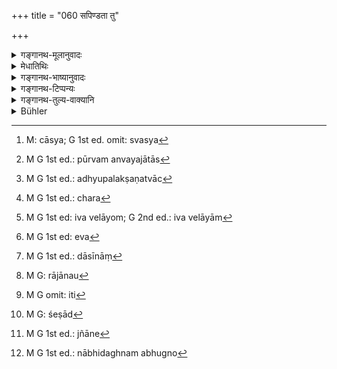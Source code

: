 +++
title = "060 सपिण्डता तु"

+++

<details><summary>गङ्गानथ-मूलानुवादः</summary>

The ‘Sapiṇḍa-relationship’ ceases with the person in the seventh-degree and the ‘Samānodaka-relationship,’ when the origin and the name become unrecognisable—(60).
</details>

<details><summary>मेधातिथिः</summary>

अन्वयसंज्ञाविज्ञानाद् बान्धवग्रहणानुवृत्तेश् चान्वयजाः **सप्तमपुरुषा**वधयः **सपिण्डा** उच्यन्ते । "येभ्यः स्वस्य[^१५२] पिता दद्यात् तेभ्यः पुत्रः" इति जीवत्पूर्वपित्रादेर् विधानात् षट् तावद् योग्यतया सपिण्डा भवन्ति । यद्य् अपि पितृभ्यो दीयते आत्मना सप्तम अतः पितामहप्रपितामहाद्याः पूर्वान्वयजातास्[^१५३] ते सपिण्डा इति व्यपदिश्यन्ते । पूर्वे षट् सपिण्डाः । अपरे पुत्रादयः षड् एव । यत एकस्याः पिण्डदानक्रियायाः सहभावात् सपिण्डाद्युपदेशो लभ्यते, पुत्रादेर् अपि सहभावः पौत्रादिना क्रियमाणो ऽयम्, तेन येभ्यो दीयते यैश् च सह संप्रदानवान् भविष्यति सर्वे ते सपिण्डा व्यपदिश्यन्ते । यतो न तत्र पिण्डदानम् अवध्युपलक्षणत्वाच्[^१५४] छङ्ख[^१५५] इव शङ्खवेलायाम्[^१५६] आगन्तव्यम् इति । तेन यावद् उक्तं स्यात् "प्रपितामहस्य यः प्रपितामहस् तदन्वयजा ये यावत् सप्तमास् ते सपिण्डा," एवं[^१५७] स्वसंततौ पित्रादिसंततौ द्रष्टव्यम् । यत एव भेदस् तम् उपादाय गणना कर्तव्या यावत् सप्तमावधि । यथा पितामहो येषाम् एकस् ते तत आरभ्य सप्तमावधयः सपिण्डा इत्य् एव सर्वत्र ।


[^१५७]:
     M G 1st ed: eva


[^१५६]:
     M G 1st ed: iva velāyom; G 2nd ed.: iva velāyām


[^१५५]:
     M G 1st ed.: chara


[^१५४]:
     M G 1st ed.: adhyupalakṣaṇatvāc


[^१५३]:
     M G 1st ed.: pūrvam anvayajātās


[^१५२]:
     M: cāsya; G 1st ed. omit: svasya

- तदन्वयजत्वे चोपलक्षणे जातेर् अनाश्रयणाद् विजातीया अपि क्षत्रियादयो ब्राह्मणादीनां सपिण्डा भवन्ति । अत एव तज्जननाद्याशौचे ब्राह्मणस्य दशाह एव, तेषां तु स्वकाल एव द्वादशाहादिः । अतः सर्वस्य विजातीयनिमित्ते विजातीयसपिण्डनिमित्ते वा जन्मादौ स्वकाल एव शुद्धिः । 

- क्षत्रियादीनां ब्राह्मणापेक्षया त्रिपुरुषं सापिण्ड्यम् । तथा च शङ्खः-

> यद्य् एकजाता बहवः  
> पृथक्क्षेत्राः पृथग्जनाः ।  
> एकपिण्डाः पृथक्शौचाः  
> पिण्डस् त्व् आवर्तते त्रिषु ॥

"**पृथक्क्षेत्राः**" भिन्नजातीयासु स्त्रीष्व् इत्य् अर्थः । "**पृथग्जनाः**" पृथक्क्षेत्रसमानजातीया अप्य् अनेकमातृका भवन्ति, तदर्थम् उभयोर् उपादानम् । "**एकपिण्डाः**" सपिण्डा भवन्ति । किं तु "**पृथक्शौचाः**" स्वजातिनिमित्त एव तेषां शुद्धिकालः । ब्राह्मणस्य क्षत्रियादेः सूतकादौ दशाहः, ब्राह्मणस्य सूतके तेषां द्वादशाहश् च । तथा चान्यो ऽपि विशेषः- "पिण्डस् त्रिष्व् आवर्तते" । त्रिष्व् एव भवति पुरुषेषु । 

- समानजातीयापेक्षया क्षत्रियादीनां ब्राह्मणवत् षट् पुरुषस्य सापिण्ड्यम् "एकजाताः पृथक्क्षेत्राः" इत्यादिविशेषणोपादानात् । असमानजातीयापेक्षं त्रिपुरुषत्वम् अनेन वाक्येन शक्यते प्रतिपादयितुम् । एष एवार्थो ऽनया स्मृत्या स्पष्टीक्रियते-

> क्षत्रविट्शूद्रदायादा ये सुयुर् विप्रस्य बाण्धवाः ।  
> तेषाम् आशौचे विप्रस्य दशाहाच् छुद्धिर् इष्यते ॥

"षड्भिस् त्रिभिर् अथैकेन" इत्यादि च । 

- स्त्रीणां तु विजातीयानां भर्तृकालेन जीवति भर्तरि शुद्धिः । आह च-

> सूतौ मृते तु दासानां[^१५८] पत्नीनां चानुलोमतः ।  
> स्वामितुल्यं भवेच् छौचं मृते स्वामिनि पैत्रकम् ॥


[^१५८]:
     M G 1st ed.: dāsīnāṃ


अन्ये पठन्ति "असवर्णासुतानाम्" इति प्रथमं पादम् । यद्य् अयम् अस्ति पाठस् तदा पुत्राणाम् अपि शूद्राणां पितृगृहे व्यवस्थितानां तत्परतन्त्राणां पितृजात्यपेक्षया दशाहादिर् एव शुद्धिकालः । 

- दासाश् चात्र वैतनिका गृह्यन्ते । ये तु गर्भदासास् तेषां विध्यन्तरं श्रूयते-

> कारवः शिल्पिनो वैद्या दासीदासं तथैव च ।  
> राजानो[^१५९] राजभृत्याश् च सद्यःशौचाः प्रकीर्तिताः ॥ इति ।


[^१५९]:
     M G: rājānau

स्पर्शने चैवम् एतेषां शुचित्वं विज्ञेयम्, न पुनर् दानभोजनादिक्रियासु । यतः कर्मनिमित्ता एते शब्दाः, अतः किं विपर्यये शुद्धिः किं सर्वाः क्रियाः प्रतिप्रसवा उत काश्चिद् एवाभ्यनुज्ञायन्ते । यतो "राज्ञश् च कार्याविधातार्थम्" इत्य् आकाङ्क्षायां यान्य् एव कर्माणि तान्य् एव हृदयम् आगच्छन्ति । तथैव च समाचारः । 

- <u>ननु</u> च नात्र स्पर्शप्रतिषेधः श्रुतः । 

- यावता स्मृत्यन्तरे पठ्यते- 

- अस्थिसंचयनाद् ऊर्ध्वम् अङ्गस्पर्शो विधीयते ।

तथान्यच् च-

> त्रिभिश् चतुर्भिर् वाहोभिर्  
> ब्राह्मणः स्पृश्यताम् इयात् ।  
> एकादशेन शुद्धिः स्यान्  
> मृतके सूतके तथा ॥

"राज्ञः षष्ठे सप्तमे वा स्पर्शः, द्वादशाहेनान्नशूद्धिः । वैश्यस्य स्पर्शनम् अष्टमे नवमे वा, पक्षेणान्नशुद्धिः । शूद्रस्य स्पर्शनम् एकादशे द्वादशे वा, मासेनान्नशुद्धिः " इति[^१६०] हारितः । तथा वाक्यन्तरम् अपि-


[^१६०]:
     M G omit: iti

> स्पर्शे क्रमेण वर्णानां त्रिचतुःपञ्चषैर् दिनैः ।
> भोज्यान्नो दशभिर् विप्रः शेषा[^१६१] द्वित्रिषडुत्तरैः ॥


[^१६१]:
     M G: śeṣād

- एते च विकल्पाः प्रयोजनापेक्षया गुणवद् अगुणापेक्षया व्यवस्थापनीयाः । सर्वेषां तावद् ब्राह्मणस्य भक्तदासास् त्रिचतुरैर् अहोभिः स्पर्शनेन दूषयन्ति । गर्भदासास् तु सद्यः । एवम् इतरेषाम् अपि वर्णाना । 

- यत्रेदं सद्यःशौचं तत्र सर्वत्र स्नानं वाससा च । द्रव्यस्य शुद्धिर् या यस्य विहिता इति ज्ञापयिष्यते (म्ध् ५.१०९) ।

- कन्यानाम् अपि त्रिपौरुषेयि सपिण्डता । "सपुत्राणां तु स्त्रीणां त्रिपुरुषं विज्ञायते" (वध् ४.१८) इति वसिष्ठः । आशौच एवैतत् । विवाहे तु विधिर् दर्शितः । 

- स्थितम् एतत्- सप्तमपुरुषो मर्यादा, षट्पुरुषाः सपिण्डा इति । **सप्तमे** प्राप्ते **विनिवर्तते** । 
  
**समानोदकभावः** समानोदकव्यपदेशः । **जन्मनाम्नोर् अवेदने** । जन्म च "अयम् अस्मत्कुले जातः", नाम अमुष्माद् इदं नामकात् पितृपितामहादेः । उभयोर् अवेदने निवृत्तिर् । अतश् चान्यतरे ज्ञाते[^१६२] ऽप्य् अनिष्टोदकं ज्ञेयम् । "अवतीर्य नदीम् अन्यद् वा जलाशयं नाभिदघ्नभुग्नो[^१६३] दक्षिणाभिमुखः सव्योत्तराभ्यां पाणिभ्याम् उदकं कृत्वानवेक्षमाणाः प्रत्याव्रजेयुः" इति ॥ ५.६० ॥


[^१६३]:
     M G 1st ed.: nābhidaghnam abhugno


[^१६२]:
     M G 1st ed.: jñāne
</details>

<details><summary>गङ्गानथ-भाष्यानुवादः</summary>

Inasmuch as the present context is meant to provide information regarding the exact signification of the term ‘*anvaya*’, ‘family’,—and as the term ‘*bāndhava*’, ‘relation’ (of the proceeding verses) is meant to be construed with the present text also,—the meaning of the present verse is that persons born of the same family are called ‘*Sapiṇḍas*’ upto the person in the seventh grade. In view of the assertion—‘the son shall make offerings to those to whom his fathers make them’.—which lays down offerings to be made also by a person whose father is living; six persons become recognised as ‘*Sapiṇḍas*’ (the seventh being the offeror himself).

Further, according to the statement’—‘offerings are made to forefathers, counting one’s own self as the seventh’—the grandfather, the great-grand-father and other ancestors are called ‘*Sapiṇḍas*’; and yet, while the six ancestors are called ‘*Sapiṇḍas*,’ the six descendants, beginning with the son, are also called ‘*Sapiṇḍas*,’ Because the ‘offering of the ball’ is a single act, upon which, and in connection with which, the title ‘*Sapiṇḍa*’ becomes applicable,—the ‘son’ and other descendants also become associated with this ‘act as performed by the grandson, and other descendants respectively; consequently the person to whom one makes the offering, and along with whom he becomes the recipient of the offering—all these come to be called ‘*Sapiṇḍa*;’ and the reason for this lies in the fact that the ‘ball-offering’ is the only indicative in the present case; just as in the case of the assertion ‘you should come at conch-time (gun-time)’ the ‘conch’ is the only indicative of the time that is meant. Thus it comes to this that all descendants upto the seventh grade of the greatgrandfather of one’s great-grandfather are his ‘*Sapiṇḍas*’; and similarly the descending line of one’s descendants, and the descendants of his father, grand-father and the rest. The degrees are to be counted from that person from whom the two lines bifurcate. For instance, among persons who have a common grandfather, the seven degrees should be counted from that grandfather, and persons falling within those seven degrees would be the ‘*Sapiṇḍa*’. Similarly in all cases.

In dealing with the question of ‘*Sapiṇḍa*’, all that the text speaks of is ‘person born of the same family,’ and no mention of the caste is made; consequently persons belonging to the *Kṣatriya* and other castes also become ‘*Sapiṇḍa*’ of the Brāhmaṇa. It is for this reason that on the birth of such persons also the Brāhmaṇa remains ‘impure’ for ten days; while in their own case the period lasts for twelve days (for the
*Kṣatriya*), thirteen for the *Vaiśya* and so forth. Thus then, in the
case of the birth or death of the person of a different caste, or in that of the *Sapiṇḍa* of a different caste, the purification is governed by the period prescribed for the caste of the person concerned.

In the case of the Kṣatriya and other castes, their ‘Sapiṇḍa’-relationship to the Brāhmaṇa extends to three degrees only; as says Śaṅkha—“If of one person there are born several persons, of different mothers and diverse castes, these are ‘Sapiṇḍas’, with varying periods of purification; but the ball-offering extends over three degrees only.” In this passage the term ‘of different mothers’ means ‘*born of mothers of different castes*’; the term ‘of diverse castes’ has also been added in view of the fact that persons born of mothers of the *same* caste also are ‘born of different mothers’.—These are ‘*Ekapiṇḍa*’, *i.e., Sapiṇḍa*; but ‘with varying periods of purification’; *i.e*., the purification of each person is in accordance with his own caste; for instance, for the Brāhmaṇa in the case of the birth, etc, of his *Sapiṇḍa* of the *Kṣatriya* and other castes, the purification takes *ten* days; while for the *Kṣatriya*, in the case of the birth, &c. of his *Brāhmaṇa Sapiṇḍa*, it takes twelve days;—there is the further peculiarity in this case that ‘the ball-offering extends over three degrees only’; *i.e*., it is offered to persons within three degrees only.

Within the pale of their own castes however, for the *Kṣatriya* and other castes also the ‘Sapiṇḍa-relationship’ extends over seven degrees, exactly as for Brāhmaṇas; specially as in the words of Śaṅkha justed quoted, we find the qualifying terms ‘*born* of *one person from different mothers*’—it is only in relation to other castes that their ‘Sapiṇḍa-relstionship can be understood to extend over three degrees only. This same fact is still more clearly stated in the following
*Smṛti*—text—‘In the case of impurity due to the death of those
relations of the Brāhmaṇa who are descendants from the *Kṣatriya*, the
*Vaiśya* and the *Śūdra*, the purification of the Brāhmaṇa comes after
ten days, upto six, three and one stage respectively.’

In the case of the wives of different castes, if the husband is alive, the purification is determined by the time laid down for the husband. To this end it is said—‘In the case of birth and death among slaves, and among one’s wives of lower castes, the purification would be similar to that of the master or husband, but if the husband is not living, it shall be similar to that of their fathers.’

In place of the fist quarter of the text (instead of the words ‘*sūte mṛte tu dāsānām*—‘in the case of birth and death among slaves’) some people read ‘*asavarṇāsutānām*’ (‘of sons born of other castes’). If such be the reading, then such Śūdra-sons as live in the house of the Brāhmaṇa-father would be controlled entirely by the ways of the father, and hence their time of purification would be *ten days* in consideration of their father’s caste.

The term ‘*dāsa*,’ ‘slave’, in the text just quoted are meant to be those that have been hired; because for born slaves we have another rule,—viz:—‘Artisans, mechanics, female and male slaves, and king’s officers have been declared to be capable of immediate purification’. Bat this ‘purification’ should be understood to consist only in their touchability, and not as entitling them to the acts of offering gifts, feeding Brāhmaṇas and so forth; and the reason for this lies in the fact that all the names here mentioned are such as are based upon
*professions*; which gives rise to the following questions—(*a*) Is the
purification here laid down subversive of all the rules that have been laid down before?—Or (*b*) does it entitle the man to all acts?—Or (*c*) does it entitle him to a few of these only? And the conclusion that suggests itself is that the man is entitled to just those acts that may be necessary for the proper carrying out of the King’s business. Such also is the usage.

*Objection.—“in* the present context we do not find any prohibition of
touching \[how then can the text just quoted be taken as pertaining to
*touchability* alone\]?”

But in another *Smṛti-text* we read—‘The touching of the body is permitted after the bones have been collected;’ and also elsewhere—‘The Brāhmaṇas become touchable in three or four days; while at birth or death, purification comes in eleven days; in the case of the *Kṣatriya* there is touchability on the sixth or seventh day, and their food becomes pure in twelve days; in the case of the *Vaiśya*, touchability comes on the eighth or ninth day, but their food is pure in a fortnight; the *Śūdra* becomes touchable on the eleventh or twelfth day and the purification of his food comes about in a month.’ So says *Hārīta*; and yet another text also—‘The touchability of the different castes comes about in three, four, five and six days respectively; the food of the Brāhmaṇa becomes eatable in ten days, and that of the other castes two, three and six days later’.

The several alternatives mentioned in the above texts are he taken as based upon the exigencies of individual cases, as also upon the higher or lower qualifications of the persons concerned; *e.g*. the hired slaves of the Brāhmaṇa remain untouchable for time or four days, while-their born slaves become touchable immediately. Similarly, in the case of the other cutes also.

Wherever ‘immediate purification’ is mentioned, them should be bathing with all the clothes on.

As regards the purification of material substances,—all details are going to be explained later on.

Among girls also, the ‘*Sapiṇḍa-relationship*’ extends to three degrees. As says Vaśiṣṭha—‘For women who have got sons it is known to extend to three degrees.’ This limited ‘*sapiṇḍa-* relationship’ in the case of women however refers only to Impurity; as regards *marriage* what its extent should be has been already indicated before.

The final conclusion thus is that the seventh degree is the limit, and the persona up to and including the sixth degree are ‘*Sapiṇḍas*’. This is what is meant by the words—‘*it ceases with the person in the seventh deree* (*decree*?).’

‘*The Samānodaka*’ *relationship*—*i.e. the name* ^(‘)*Samānodaka*’—‘*when the origin and the name become unrecognisable*.’—‘Origin’—‘such a person is born in my own family’;—‘*name*’—‘he is descended from the father named so and so, and the grandfather named so *&*; so’;—when both these are ‘*unrecognisable*.’ That is, when either of these happens to be unknown, then also, the name in question is not applicable.

In the case of persons within the limits of ‘Samānodaka-relationship,’ all that people should do is to enter a river or some other water-reservoir, till the water reaches up to the navel,—they should face the south and, having offered water with the right hand upward, without looking back, should return home.—(60)
</details>

<details><summary>गङ्गानथ-टिप्पन्यः</summary>

This verse is quoted in *Aparārka*, (p. 893), as providing the definition of the ‘*Samānodaka*’ relationship, and explains the meaning to be that this relationship subsists among all those people who clearly recognise a common ancestor;—in *Mitākṣarā* (on 1.253);—in
*Parāśaramādhava* (Ācāra, p. 590);—in *Vyāvahāramayūkha* (p. 63) which,
construes ‘*Saptame*’ as ‘*Saptame atīte*,’ so that the seventh also becomes included in ‘*Sapiṇḍa*’ relationship;—in *Madanapārijāta* (p. 427);—in *Śuddhimayūkha* (p. 37), which says that ‘*vinivartate*’ is to be construed with the second line also;—in *Smṛtisāroddhāra* (p. 230), which says that from the point where ‘*Samānodaka*’ relationship ceases, ‘*Sagotra*’ relationship alone remains;—in *Nityācārapradīpa* (p. 104), which quotes Medhātithi to the effect that all those who are descended from the great-grandfather of one’s own great-grandfather are his ‘Sapiṇḍas’;—in *Hāralatā* (p. 96), which has the following note:—Six ancestors beginning from one’s father are *his* ‘Sapiṇḍa,’ the seventh ancestor is not ‘*Sapiṇḍa*’; and the reason for this lies in the fact that one’s three immediate ancestors—father, grandfather and great-grandfather—are entitled to receive the ‘piṇḍa’ from him, and the next three ancestors—*i*. *e*., the father, grandfather and great-grandfather of the great-grandfather,—are entitled to the ‘smearings of his piṇḍa;’ while the seventh ancestor is not entitled to any share of *Piṇḍa*; it adds that the man himself is ‘*Sapiṇḍa*’ of his own six ancestors;—in *Śuddhikaumudī* (p. 52), which explains that the ‘Sapiṇḍā’ relationship ceases in one’s *seventh* ancestor, and ‘*Samānodaka*’ relationship extends upto that person who is known to be descended from ‘my such and such ancestor,’ and from the point where no such descent can be specifically pointed out, that relationship ceases and beyond that all are ‘*gotraja*’ only;—in *Gadādharapaddhati* (Kāla, p. 256), which reproduces Medhātithi’s remark quoted above;—in
*Smṛticandrikā* (Saṃskāra, p. 181);—and in *Vīramitrodaya* (Vyavahāra,
209b).
</details>

<details><summary>गङ्गानथ-तुल्य-वाक्यानि</summary>

*Gautama* (14.13).—‘Sapiṇḍa-relationship ceases with the fifth or the
seventh degree.’

*Baudhāyana* (1.11.2).—‘Amongst Sapiṇḍas, Sapiṇḍa-relationship extends
to the seventh degree.’

*Āpastamba* (2.15.2).—‘On account of the blood-relations of his mother,
and of his father, within six degrees,—or as far as the relation is traceable (he shall bathe, if they die).’

*Vaśiṣṭha* (4.17-18).—‘It has been declared in the Veda that
Sapiṇḍa-relationship extends to the seventh degree; that for married females, it extends to the third degree.’

*Viṣṇu* (22.5).—‘Sapiṇḍa-relationship ceases at the seventh degree.’

*Parāśara* (1.3.8).—‘In the case of descendants of a different caste,
the Sapiṇḍa-relationship (and the consequent impurity) ceases with the fourth degree; one’s descendant in the fifth degree, becomes excluded from the Sapiṇḍa-relationship.’

*Matsyapurāṇa* (Parāśaramādhava, p. 589).—‘Those beginning with the
fourth ancestor, are *Partakers of the Smearing*; those beginning with the father, are *Partakers of the Balls*; the offerer of the hall himself is the seventh; thus does Sapiṇḍa-relationship extend over seven degrees.’

*Paiṭhīnasī* (Do., p. 590).—‘The Sapiṇḍa-relationship ceases beyond
three from the mother and five from the father.’

*Vṛddha-Parāśara* (Do., p. 589).—‘Sapiṇḍa-relationship ceases with the
seventh degree, in the case of their being all of the same caste; in the ease of their being of different castes, it ceases with the fourth degree.’
</details>

<details><summary>Bühler</summary>

060	But the Sapinda-relationship ceases with the seventh person (in the ascending and descending lines), the Samanodaka-relationship when the (common) origin and the (existence of a common family)-name are no (longer) known.
</details>

